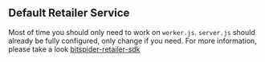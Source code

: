 ## Default Retailer Service
Most of time you should only need to work on `worker.js`. `server.js` should already be fully configured, only change if you need. 
For more information, please take a look [bitspider-retailer-sdk](https://github.com/munew/bitspider-retailer-sdk)